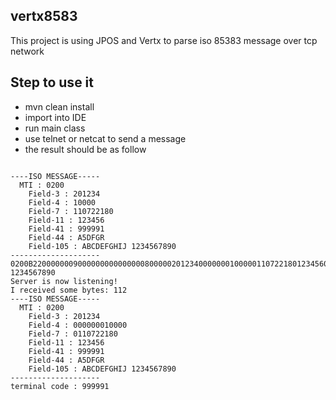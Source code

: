 ## vertx8583

This project is using JPOS and Vertx to parse iso 85383 message over tcp network

##  Step to use it

* mvn clean install
* import into IDE
* run main class
* use telnet or netcat to send a message
* the result should be as follow

```

----ISO MESSAGE-----
  MTI : 0200
    Field-3 : 201234
    Field-4 : 10000
    Field-7 : 110722180
    Field-11 : 123456
    Field-41 : 999991
    Field-44 : A5DFGR
    Field-105 : ABCDEFGHIJ 1234567890
--------------------
0200B220000000900000000000000080000020123400000001000001107221801234560699999106A5DFGR021ABCDEFGHIJ 1234567890
Server is now listening!
I received some bytes: 112
----ISO MESSAGE-----
  MTI : 0200
    Field-3 : 201234
    Field-4 : 000000010000
    Field-7 : 0110722180
    Field-11 : 123456
    Field-41 : 999991
    Field-44 : A5DFGR
    Field-105 : ABCDEFGHIJ 1234567890
--------------------
terminal code : 999991

```
